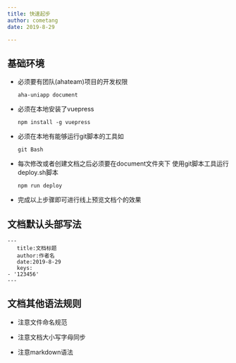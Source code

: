 ```yaml
---
title: 快速起步
author: cometang
date: 2019-8-29

---
```


## 基础环境

- 必须要有团队(ahateam)项目的开发权限

	```
	aha-uniapp document 
	```

- 必须在本地安装了vuepress
	```
	npm install -g vuepress
	```

- 必须在本地有能够运行git脚本的工具如
	```
	git Bash
	```

- 每次修改或者创建文档之后必须要在document文件夹下 使用git脚本工具运行deploy.sh脚本
	```
	npm run deploy
	```

- 完成以上步骤即可进行线上预览文档个的效果


## 文档默认头部写法
 ```
 ---
	title:文档标题
	author:作者名
	date:2019-8-29
	keys:
 - '123456'
 ---
 ```
 

 ## 文档其他语法规则
 - 注意文件命名规范

 - 注意文档大小写字母同步

 - 注意markdown语法
 
 